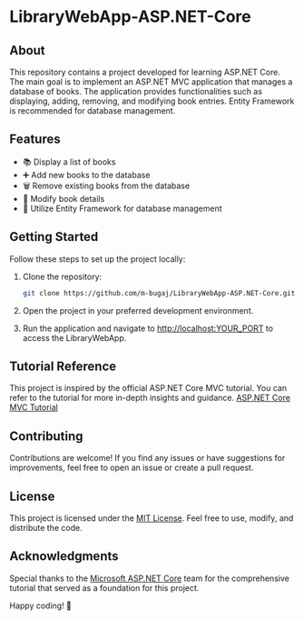 # LibraryWebApp-ASP.NET-Core

## About
This repository contains a project developed for learning ASP.NET Core. The main goal is to implement an ASP.NET MVC application that manages a database of books. The application provides functionalities such as displaying, adding, removing, and modifying book entries. Entity Framework is recommended for database management.

## Features
- 📚 Display a list of books
- ➕ Add new books to the database
- 🗑️ Remove existing books from the database
- 📝 Modify book details
- 💽 Utilize Entity Framework for database management

## Getting Started
Follow these steps to set up the project locally:

1. Clone the repository:
    ```bash
    git clone https://github.com/m-bugaj/LibraryWebApp-ASP.NET-Core.git
    ```

2. Open the project in your preferred development environment.

3. Run the application and navigate to [http://localhost:YOUR_PORT](http://localhost:YOUR_PORT) to access the LibraryWebApp.

## Tutorial Reference
This project is inspired by the official ASP.NET Core MVC tutorial. You can refer to the tutorial for more in-depth insights and guidance. [ASP.NET Core MVC Tutorial](https://docs.microsoft.com/en-gb/aspnet/core/tutorials/first-mvc-app/start-mvc?view=aspnetcore3.1&tabs=visual-studio)

## Contributing
Contributions are welcome! If you find any issues or have suggestions for improvements, feel free to open an issue or create a pull request.

## License
This project is licensed under the [MIT License](LICENSE). Feel free to use, modify, and distribute the code.

## Acknowledgments
Special thanks to the [Microsoft ASP.NET Core](https://dotnet.microsoft.com/apps/aspnet) team for the comprehensive tutorial that served as a foundation for this project.

Happy coding! 🚀
